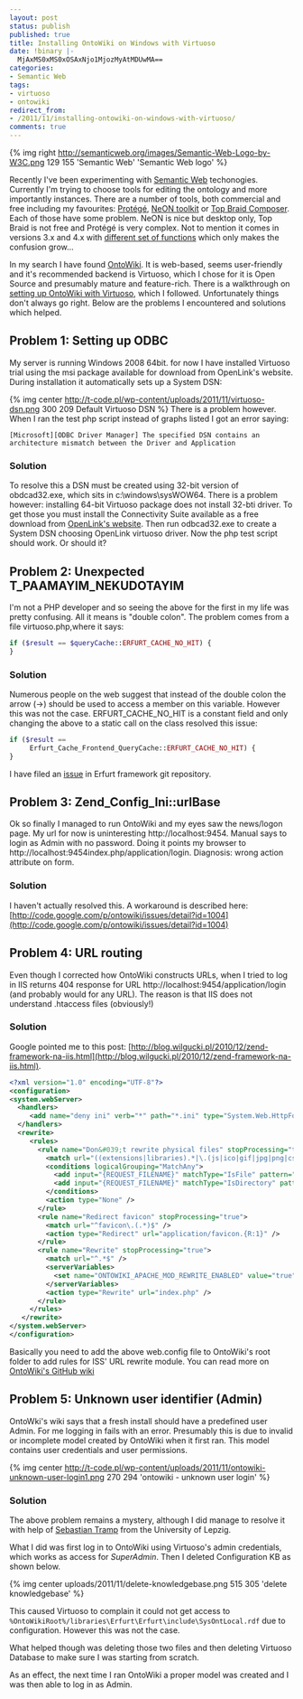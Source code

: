 ```yaml
---
layout: post
status: publish
published: true
title: Installing OntoWiki on Windows with Virtuoso
date: !binary |-
  MjAxMS0xMS0xOSAxNjo1MjozMyAtMDUwMA==
categories:
- Semantic Web
tags:
- virtuoso
- ontowiki
redirect_from:
- /2011/11/installing-ontowiki-on-windows-with-virtuoso/
comments: true
---
```


{% img right http://semanticweb.org/images/Semantic-Web-Logo-by-W3C.png 129 155 'Semantic Web' 'Semantic Web logo' %}

Recently I've been experimenting with [Semantic Web](http://semanticweb.org) techonogies. Currently I'm trying to choose
tools for editing the ontology and more importantly instances. There are a number of tools, both commercial and free
including my favourites: [Protégé](http://protege.stanford.edu), [NeON toolkit](http://neon-toolkit.org) or
[Top Braid Composer](http://www.topquadrant.com/composer/). Each of those have some problem. NeON is nice but desktop
only, Top Braid is not free and Prot&eacute;g&eacute; is very complex. Not to mention it comes in versions 3.x and 4.x
with [different set of functions][protege-comparison] which only makes the confusion grow...

<!--more-->

In my search I have found [OntoWiki][ontowiki]. It is web-based, seems user-friendly and
it's recommended backend is Virtuoso, which I chose for it is Open Source and presumably mature and feature-rich. There
is a walkthrough on [setting up OntoWiki with Virtuoso][ontowiki+virtuoso], which I followed. Unfortunately things don't
always go right. Below are the problems I encountered and solutions which helped.

## Problem 1: Setting up ODBC

My server is running Windows 2008 64bit. for now I have installed Virtuoso trial using the msi package available for
download from OpenLink's website. During installation it automatically sets up a System DSN:

{% img center http://t-code.pl/wp-content/uploads/2011/11/virtuoso-dsn.png 300 209 Default Virtuoso DSN %} There is a
problem however. When I ran the test php script instead of graphs listed I got an error saying:

```
[Microsoft][ODBC Driver Manager] The specified DSN contains an architecture mismatch between the Driver and Application
```

### Solution

To resolve this a DSN must be created using 32-bit version of obdcad32.exe, which sits in c:\windows\sysWOW64\. There is
a problem however: installing 64-bit Virtuoso package does not install 32-bti driver. To get those you must install the
Connectivity Suite available as a free download from [OpenLink's website](http://download.openlinksw.com/virtwiz/).
Then run odbcad32.exe to create a System DSN choosing OpenLink virtuoso driver. Now the php test script should work.
Or should it?

## Problem 2: Unexpected T_PAAMAYIM_NEKUDOTAYIM

I'm not a PHP developer and so seeing the above for the first in my life was pretty confusing. All it means is "double
colon". The problem comes from a file virtuoso.php,where it says:

``` php
if ($result == $queryCache::ERFURT_CACHE_NO_HIT) {
}
```

### Solution

Numerous people on the web suggest that instead of the double colon the arrow (->) should be used to access a member on
this variable. However this was not the case. ERFURT_CACHE_NO_HIT is a constant field and only changing the above to a
static call on the class resolved this issue:

``` php
if ($result ==
     Erfurt_Cache_Frontend_QueryCache::ERFURT_CACHE_NO_HIT) {
}
```

I have filed an [issue](https://github.com/AKSW/Erfurt/issues/5) in Erfurt framework git repository.

## Problem 3: Zend_Config_Ini::urlBase

Ok so finally I managed to run OntoWiki and my eyes saw the news/logon page. My url for now is uninteresting 
http://localhost:9454. Manual says to login as Admin with no password. Doing it points my browser to 
http://localhost:9454index.php/application/login. Diagnosis: wrong action attribute on form.

### Solution

I haven't actually resolved this. A workaround is described here: [http://code.google.com/p/ontowiki/issues/detail?id=1004](http://code.google.com/p/ontowiki/issues/detail?id=1004)

## Problem 4: URL routing

Even though I corrected how OntoWiki constructs URLs, when I tried to log in IIS returns 404 response for URL 
http://localhost:9454/application/login (and probably would for any URL). The reason is that IIS does not understand 
.htaccess files (obviously!)

### Solution

Google pointed me to this post: [http://blog.wilgucki.pl/2010/12/zend-framework-na-iis.html](http://blog.wilgucki.pl/2010/12/zend-framework-na-iis.html).

``` xml
<?xml version="1.0" encoding="UTF-8"?>
<configuration>
<system.webServer>
  <handlers>
     <add name="deny ini" verb="*" path="*.ini" type="System.Web.HttpForbiddenHandler" />
  </handlers>
  <rewrite>
     <rules>
       <rule name="Don&#039;t rewrite physical files" stopProcessing="true">
         <match url="((extensions|libraries).*|\.(js|ico|gif|jpg|png|css|php|swf|json))$" />
         <conditions logicalGrouping="MatchAny">
           <add input="{REQUEST_FILENAME}" matchType="IsFile" pattern="" ignoreCase="false" />
           <add input="{REQUEST_FILENAME}" matchType="IsDirectory" pattern="" ignoreCase="false" />
         </conditions>
         <action type="None" />
       </rule>
       <rule name="Redirect favicon" stopProcessing="true">
         <match url="^favicon\.(.*)$" />
         <action type="Redirect" url="application/favicon.{R:1}" />
       </rule>
       <rule name="Rewrite" stopProcessing="true">
         <match url="^.*$" />
         <serverVariables>
           <set name="ONTOWIKI_APACHE_MOD_REWRITE_ENABLED" value="true" />
         </serverVariables>
         <action type="Rewrite" url="index.php" />
       </rule>
     </rules>
   </rewrite>
</system.webServer>
</configuration>
```

Basically you need to add the above web.config file to OntoWiki's root folder to add rules for ISS' URL rewrite module.
You can read more on [OntoWiki's GitHub wiki](https://github.com/AKSW/OntoWiki/wiki/Install-on-IIS)

## Problem 5: Unknown user identifier (Admin)

OntoWki's wiki says that a fresh install should have a predefined user Admin. For me logging in fails with an error.
Presumably this is due to invalid or incomplete model created by OntoWiki when it first ran. This model contains user
credentials and user permissions.

{% img center http://t-code.pl/wp-content/uploads/2011/11/ontowiki-unknown-user-login1.png 270 294 'ontowiki - unknown user login' %}

### Solution

The above problem remains a mystery, although I did manage to resolve it with help of [Sebastian Tramp](http://sebastian.tramp.name)
from the University of Lepzig.

What I did was first log in to OntoWiki using Virtuoso's admin credentials, which works as access for <em>SuperAdmin</em>.
Then I deleted Configuration KB as shown below.

{% img center uploads/2011/11/delete-knowledgebase.png 515 305 'delete knowledgebase' %}

This caused Virtuoso to complain it could not get access to `%OntoWikiRoot%/libraries\Erfurt\Erfurt\include\SysOntLocal.rdf`
due to configuration. However this was not the case.

What helped though was deleting those two files and then deleting Virtuoso Database to make sure I was starting from scratch.

As an effect, the next time I ran OntoWiki a proper model was created and I was then able to log in as Admin.

[ontowiki+virtuoso]: http://code.google.com/p/ontowiki/wiki/UsingOntoWikiWithVirtuoso
[ontowiki]: http://ontowiki.net/Projects/OntoWiki
[protege-comparison]: http://protegewiki.stanford.edu/wiki/Protege4Migration